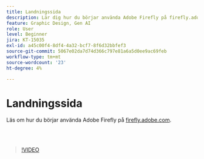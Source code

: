 ```yaml
---
title: Landningssida
description: Lär dig hur du börjar använda Adobe Firefly på firefly.adobe.com
feature: Graphic Design, Gen AI
role: User
level: Beginner
jira: KT-15035
exl-id: a45c00f4-8df4-4a32-bcf7-8f6d32bbfef3
source-git-commit: 5067e02da7d74d366c797e81a6a5d0ee9ac69feb
workflow-type: tm+mt
source-wordcount: '23'
ht-degree: 4%

---
```


# Landningssida

Läs om hur du börjar använda Adobe Firefly på [firefly.adobe.com](https://firefly.adobe.com/).

<br> 

>[!VIDEO](https://video.tv.adobe.com/v/3437814?quality=12&learn=on&hidetitle=true&captions=swe)
